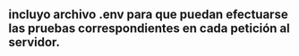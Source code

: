## incluyo archivo .env para que puedan efectuarse las pruebas correspondientes en cada petición al servidor.
